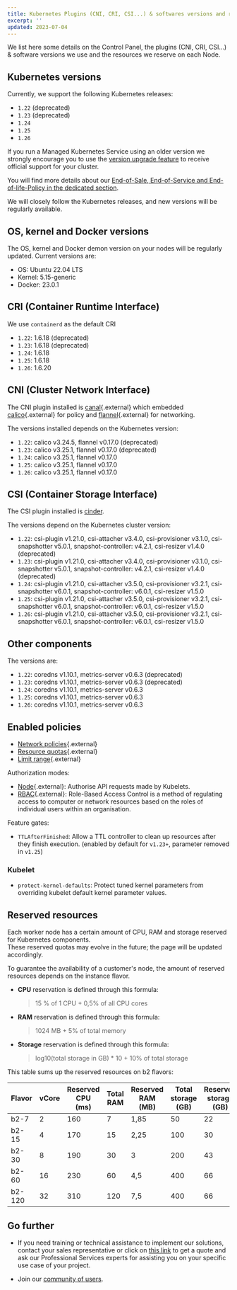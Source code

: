 ```yaml
---
title: Kubernetes Plugins (CNI, CRI, CSI...) & softwares versions and reserved resources
excerpt: ''
updated: 2023-07-04
---
```



We list here some details on the Control Panel, the plugins (CNI, CRI, CSI...) & software versions we use and the resources we reserve on each Node.

## Kubernetes versions

Currently, we support the following Kubernetes releases:

* `1.22` (deprecated)
* `1.23` (deprecated)
* `1.24`
* `1.25`
* `1.26`

If you run a Managed Kubernetes Service using an older version we strongly encourage you to use the [version upgrade feature](/pages/public_cloud/containers_orchestration/managed_kubernetes/upgrading-kubernetes-version) to receive official support for your cluster.

You will find more details about our [End-of-Sale, End-of-Service and End-of-life-Policy in the dedicated section](/pages/public_cloud/containers_orchestration/managed_kubernetes/eos-eol-policies).

We will closely follow the Kubernetes releases, and new versions will be regularly available.

## OS, kernel and Docker versions

The OS, kernel and Docker demon version on your nodes will be regularly updated. Current versions are:

* OS: Ubuntu 22.04 LTS
* Kernel: 5.15-generic
* Docker: 23.0.1

## CRI (Container Runtime Interface)

We use `containerd` as the default CRI

* `1.22`: 1.6.18 (deprecated)
* `1.23`: 1.6.18 (deprecated)
* `1.24`: 1.6.18
* `1.25`: 1.6.18
* `1.26`: 1.6.20

## CNI (Cluster Network Interface)

The CNI plugin installed is [canal](https://github.com/projectcalico/canal){.external} which embedded [calico](https://github.com/projectcalico/calico){.external} for policy and [flannel](https://github.com/coreos/flannel/){.external} for networking.

The versions installed depends on the Kubernetes version:

* `1.22`: calico v3.24.5, flannel v0.17.0 (deprecated)
* `1.23`: calico v3.25.1, flannel v0.17.0 (deprecated)
* `1.24`: calico v3.25.1, flannel v0.17.0
* `1.25`: calico v3.25.1, flannel v0.17.0
* `1.26`: calico v3.25.1, flannel v0.17.0

## CSI (Container Storage Interface)

The CSI plugin installed is [cinder](https://github.com/kubernetes/cloud-provider-openstack).

The versions depend on the Kubernetes cluster version:

* `1.22`: csi-plugin v1.21.0, csi-attacher v3.4.0, csi-provisioner v3.1.0, csi-snapshotter v5.0.1, snapshot-controller: v4.2.1, csi-resizer v1.4.0 (deprecated)
* `1.23`: csi-plugin v1.21.0, csi-attacher v3.4.0, csi-provisioner v3.1.0, csi-snapshotter v5.0.1, snapshot-controller: v4.2.1, csi-resizer v1.4.0 (deprecated)
* `1.24`: csi-plugin v1.21.0, csi-attacher v3.5.0, csi-provisioner v3.2.1, csi-snapshotter v6.0.1, snapshot-controller: v6.0.1, csi-resizer v1.5.0
* `1.25`: csi-plugin v1.21.0, csi-attacher v3.5.0, csi-provisioner v3.2.1, csi-snapshotter v6.0.1, snapshot-controller: v6.0.1, csi-resizer v1.5.0
* `1.26`: csi-plugin v1.21.0, csi-attacher v3.5.0, csi-provisioner v3.2.1, csi-snapshotter v6.0.1, snapshot-controller: v6.0.1, csi-resizer v1.5.0

## Other components

The versions are:

* `1.22`: coredns v1.10.1, metrics-server v0.6.3 (deprecated)
* `1.23`: coredns v1.10.1, metrics-server v0.6.3 (deprecated)
* `1.24`: coredns v1.10.1, metrics-server v0.6.3
* `1.25`: coredns v1.10.1, metrics-server v0.6.3
* `1.26`: coredns v1.10.1, metrics-server v0.6.3

## Enabled policies

* [Network policies](https://kubernetes.io/docs/concepts/services-networking/network-policies/){.external}
* [Resource quotas](https://kubernetes.io/docs/concepts/policy/resource-quotas/){.external}
* [Limit range](https://kubernetes.io/docs/concepts/policy/limit-range/){.external}

Authorization modes:

* [Node](https://kubernetes.io/docs/reference/access-authn-authz/node/){.external}: Authorise API requests made by Kubelets.
* [RBAC](https://kubernetes.io/docs/reference/access-authn-authz/rbac/){.external}: Role-Based Access Control is a method of regulating access to computer or network resources based on the roles of individual users within an organisation.

Feature gates:

* `TTLAfterFinished`: Allow a TTL controller to clean up resources after they finish execution. (enabled by default for `v1.23+`, parameter removed in `v1.25`)

### Kubelet

* `protect-kernel-defaults`: Protect tuned kernel parameters from overriding kubelet default kernel parameter values.

## Reserved resources

Each worker node has a certain amount of CPU, RAM and storage reserved for Kubernetes components.  
These reserved quotas may evolve in the future; the page will be updated accordingly.

To guarantee the availability of a customer's node, the amount of reserved resources depends on the instance flavor.

* **CPU** reservation is defined through this formula:  
    > 15 % of 1 CPU + 0,5% of all CPU cores

* **RAM** reservation is defined through this formula:  
    > 1024 MB + 5% of total memory

* **Storage** reservation is defined through this formula:  
    > log10(total storage in GB) * 10 + 10% of total storage

This table sums up the reserved resources on b2 flavors:

| Flavor | vCore | Reserved CPU (ms) | Total RAM | Reserved RAM (MB) | Total storage (GB) | Reserved storage (GB) |
|-|-|-|-|-|-|-|
| b2-7 | 2 | 160 | 7 | 1,85 | 50 | 22 |
| b2-15 | 4 | 170 | 15 | 2,25 | 100 | 30 |
| b2-30 | 8 | 190 | 30 | 3 | 200 | 43 |
| b2-60 | 16 | 230 | 60 | 4,5 | 400 | 66 |
| b2-120 | 32 | 310 | 120 | 7,5 | 400 | 66 |

## Go further

- If you need training or technical assistance to implement our solutions, contact your sales representative or click on [this link](https://www.ovhcloud.com/asia/professional-services/) to get a quote and ask our Professional Services experts for assisting you on your specific use case of your project.

- Join our [community of users](https://community.ovh.com/en/).